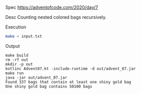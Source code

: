 Spec https://adventofcode.com/2020/day/7

Desc Counting nested colored bags recursively.

Execution

```bash
make < input.txt
```

Output

```
make build
rm -rf out
mkdir -p out
kotlinc Advent07.kt -include-runtime -d out/advent_07.jar
make run
java -jar out/advent_07.jar
Found 337 bags that contain at least one shiny gold bag
One shiny gold bag contains 50100 bags
```

